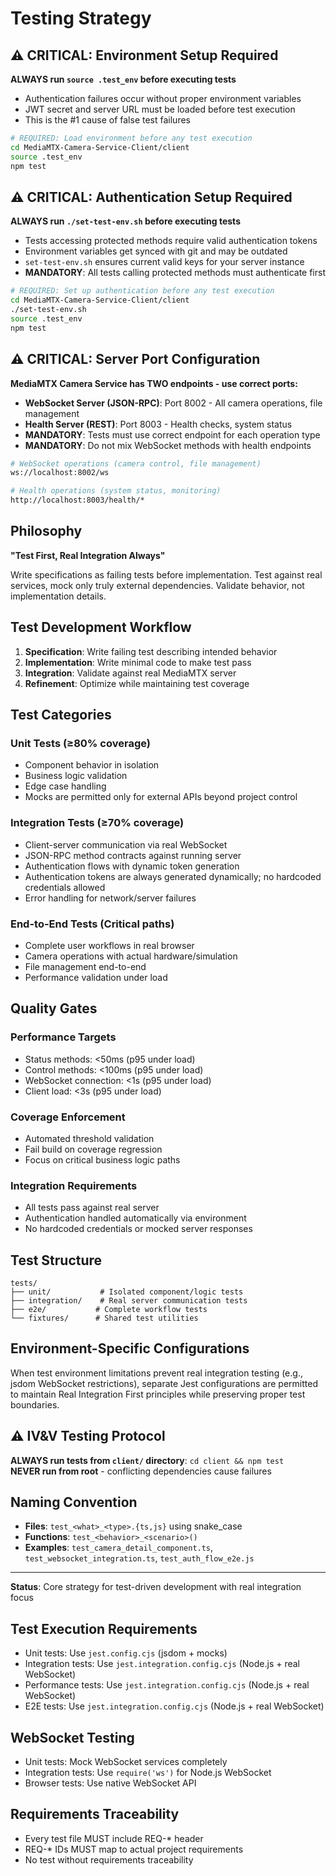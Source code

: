 # Testing Strategy

## ⚠️ CRITICAL: Environment Setup Required
**ALWAYS run `source .test_env` before executing tests**
- Authentication failures occur without proper environment variables
- JWT secret and server URL must be loaded before test execution
- This is the #1 cause of false test failures

```bash
# REQUIRED: Load environment before any test execution
cd MediaMTX-Camera-Service-Client/client
source .test_env
npm test
```

## ⚠️ CRITICAL: Authentication Setup Required
**ALWAYS run `./set-test-env.sh` before executing tests**
- Tests accessing protected methods require valid authentication tokens
- Environment variables get synced with git and may be outdated
- `set-test-env.sh` ensures current valid keys for your server instance
- **MANDATORY**: All tests calling protected methods must authenticate first

```bash
# REQUIRED: Set up authentication before any test execution
cd MediaMTX-Camera-Service-Client/client
./set-test-env.sh
source .test_env
npm test
```

## ⚠️ CRITICAL: Server Port Configuration
**MediaMTX Camera Service has TWO endpoints - use correct ports:**
- **WebSocket Server (JSON-RPC)**: Port 8002 - All camera operations, file management
- **Health Server (REST)**: Port 8003 - Health checks, system status
- **MANDATORY**: Tests must use correct endpoint for each operation type
- **MANDATORY**: Do not mix WebSocket methods with health endpoints

```bash
# WebSocket operations (camera control, file management)
ws://localhost:8002/ws

# Health operations (system status, monitoring)  
http://localhost:8003/health/*
```

## Philosophy
**"Test First, Real Integration Always"**

Write specifications as failing tests before implementation. Test against real services, mock only truly external dependencies. Validate behavior, not implementation details.

## Test Development Workflow
1. **Specification**: Write failing test describing intended behavior
2. **Implementation**: Write minimal code to make test pass  
3. **Integration**: Validate against real MediaMTX server
4. **Refinement**: Optimize while maintaining test coverage

## Test Categories

### Unit Tests (≥80% coverage)
- Component behavior in isolation
- Business logic validation
- Edge case handling
- Mocks are permitted only for external APIs beyond project control

### Integration Tests (≥70% coverage)  
- Client-server communication via real WebSocket
- JSON-RPC method contracts against running server
- Authentication flows with dynamic token generation
- Authentication tokens are always generated dynamically; no hardcoded credentials allowed
- Error handling for network/server failures

### End-to-End Tests (Critical paths)
- Complete user workflows in real browser
- Camera operations with actual hardware/simulation
- File management end-to-end
- Performance validation under load

## Quality Gates

### Performance Targets
- Status methods: <50ms (p95 under load)
- Control methods: <100ms (p95 under load)
- WebSocket connection: <1s (p95 under load)
- Client load: <3s (p95 under load)

### Coverage Enforcement
- Automated threshold validation
- Fail build on coverage regression
- Focus on critical business logic paths

### Integration Requirements
- All tests pass against real server
- Authentication handled automatically via environment
- No hardcoded credentials or mocked server responses

## Test Structure
```
tests/
├── unit/           # Isolated component/logic tests
├── integration/    # Real server communication tests  
├── e2e/           # Complete workflow tests
└── fixtures/      # Shared test utilities
```

## Environment-Specific Configurations
When test environment limitations prevent real integration testing (e.g., jsdom WebSocket restrictions), separate Jest configurations are permitted to maintain Real Integration First principles while preserving proper test boundaries.

## ⚠️ IV&V Testing Protocol
**ALWAYS run tests from `client/` directory**: `cd client && npm test`  
**NEVER run from root** - conflicting dependencies cause failures

## Naming Convention
- **Files**: `test_<what>_<type>.{ts,js}` using snake_case
- **Functions**: `test_<behavior>_<scenario>()`
- **Examples**: `test_camera_detail_component.ts`, `test_websocket_integration.ts`, `test_auth_flow_e2e.js`

---

**Status**: Core strategy for test-driven development with real integration focus

## Test Execution Requirements
- Unit tests: Use `jest.config.cjs` (jsdom + mocks)
- Integration tests: Use `jest.integration.config.cjs` (Node.js + real WebSocket)
- Performance tests: Use `jest.integration.config.cjs` (Node.js + real WebSocket)
- E2E tests: Use `jest.integration.config.cjs` (Node.js + real WebSocket)

## WebSocket Testing
- Unit tests: Mock WebSocket services completely
- Integration tests: Use `require('ws')` for Node.js WebSocket
- Browser tests: Use native WebSocket API

## Requirements Traceability
- Every test file MUST include REQ-* header
- REQ-* IDs MUST map to actual project requirements
- No test without requirements traceability
